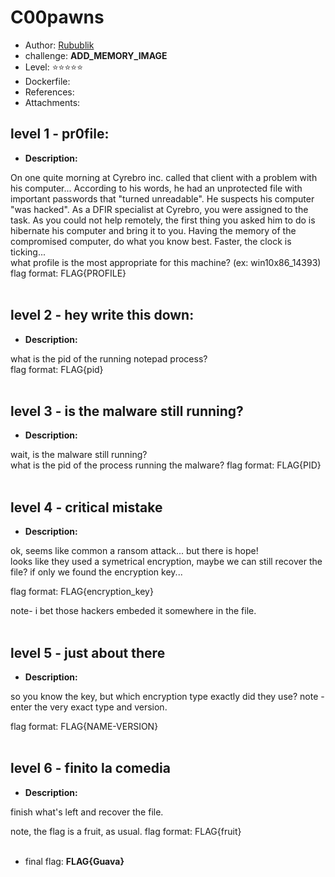 # C00pawns  
 
* Author: [Rubublik](https://github.com/Rubublik) 
* challenge: <b>ADD_MEMORY_IMAGE</b> 
* Level: :star::star::star::star::star:
* Dockerfile:
* References:  
* Attachments:  

## level 1 - pr0file:
* <b>Description: </b><br>
<div>
On one quite morning at Cyrebro inc. called that client with a problem with his computer...
According to his words, he had an unprotected file with important passwords that "turned unreadable". 
He suspects his computer "was hacked".
As a DFIR specialist at Cyrebro, you were assigned to the task. As you could not help remotely, the first thing you asked him to do is hibernate his computer and bring it to you.
Having the memory of the compromised computer, do what you know best.
Faster, the clock is ticking...<br>
what profile is the most appropriate for this machine? (ex: win10x86_14393)<br>
flag format: FLAG{PROFILE}
<br>
<br>
</div>

## level 2 - hey write this down:
* <b>Description: </b><br>
<div>
what is the pid of the running notepad process?<br>
flag format: FLAG{pid}
<br>
<br>
</div>

## level 3 - is the malware still running?
* <b>Description: </b><br>
<div>
wait, is the malware still running?<br>
what is the pid of the process running the malware?
flag format: FLAG{PID}
<br>
<br>
</div>

## level 4 - critical mistake
* <b>Description: </b><br>
<div>
ok, seems like common a ransom attack... but there is hope!<br>
looks like they used a symetrical encryption, maybe we can still recover the file?
if only we found the encryption key...

flag format: FLAG{encryption_key}<br>

note- i bet those hackers embeded it somewhere in the file.
<br>
<br>
</div>

## level 5 - just about there
* <b>Description: </b><br>
<div>
so you know the key, but which encryption type exactly did they use?
note - enter the very exact type and version.

flag format: FLAG{NAME-VERSION}
<br>
<br>
</div>

## level 6 - finito la comedia
* <b>Description: </b><br>
<div>
finish what's left and recover the file.

note, the flag is a fruit, as usual.
flag format: FLAG{fruit}
<br>
<br>
</div>

* final flag: <b>FLAG{Guava}</b>